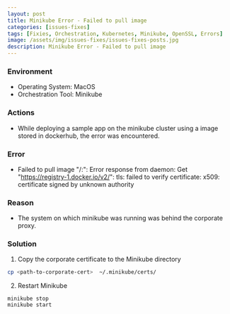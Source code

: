 ```yaml
---
layout: post
title: Minikube Error - Failed to pull image 
categories: [issues-fixes]
tags: [Fixies, Orchestration, Kubernetes, Minikube, OpenSSL, Errors]
image: /assets/img/issues-fixes/issues-fixes-posts.jpg
description: Minikube Error - Failed to pull image 
---
```


### Environment

- Operating System: MacOS
- Orchestration Tool: Minikube

### Actions

- While deploying a sample app on the minikube cluster using a image stored in dockerhub, the error was encountered.

### Error

- Failed to pull image "<dockerhub-username>/<repository>:<tag>": Error response from daemon: Get "https://registry-1.docker.io/v2/": tls: failed to verify certificate: x509: certificate signed by unknown authority

### Reason

- The system on which minikube was running was behind the corporate proxy.

### Solution

1. Copy the corporate certificate to the Minikube directory

```sh
cp <path-to-corporate-cert>  ~/.minikube/certs/
```

2. Restart Minikube

```
minikube stop
minikube start
```